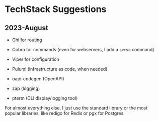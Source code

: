 # TechStack Suggestions
## 2023-August
  

- Chi for routing
    
- Cobra for commands (even for webservers, I add a `serve` command)
    
- Viper for configuration
    
- Pulumi (infrastructure as code, when needed)
    
- oapi-codegen (OpenAPI)
    
- zap (logging)
    
- pterm (CLI display/logging tool)
    

For almost everything else, I just use the standard library or the most popular libraries, like redigo for Redis or pgx for Postgres.

